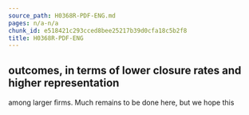 ```yaml
---
source_path: H0368R-PDF-ENG.md
pages: n/a-n/a
chunk_id: e518421c293cced8bee25217b39d0cfa18c5b2f8
title: H0368R-PDF-ENG
---
```

## outcomes, in terms of lower closure rates and higher representation

among larger ﬁrms. Much remains to be done here, but we hope this
